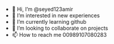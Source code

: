 - 👋 Hi, I’m @seyed123amir
- 👀 I’m interested in new experiences
- 🌱 I’m currently learning github
- 💞️ I’m looking to collaborate on projects
- 📫 How to reach me  00989107080283

<!---
seyed123amir/seyed123amir is a ✨ special ✨ repository because its `README.md` (this file) appears on your GitHub profile.
You can click the Preview link to take a look at your changes.
--->
